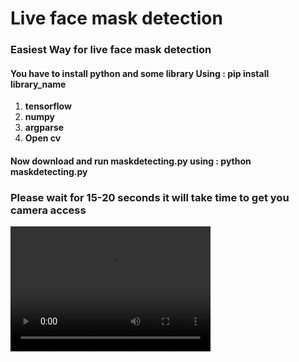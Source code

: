 <h1><b>Live face mask detection</b></h1>

<h3>Easiest Way for live face mask detection</h3>
<h4>You have to install python and some library Using : <b>pip install library_name</b></h4>
<ol>
  <li><b>tensorflow</b></li>
  <li><b>numpy</b></li>
  <li><b>argparse</b></li>
  <li><b>Open cv</b></li>
</ol>
<h4>Now download and run maskdetecting.py using : <b>python maskdetecting.py</b></h4>
<h3>Please wait for 15-20 seconds it will take time to get you camera access</b></h3>

<video src="maskdetection.mp4" width="320" height="200" controls preload></video>
